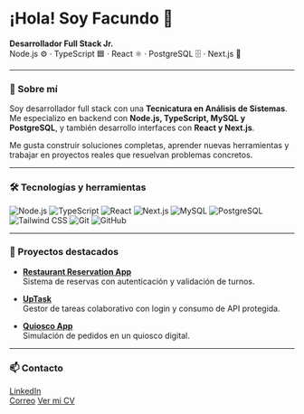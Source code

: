 # ¡Hola! Soy Facundo 👋

**Desarrollador Full Stack Jr.**  
Node.js ⚙️ · TypeScript 🟦 · React ⚛️ · PostgreSQL 🗄️ · Next.js 🚀

---

### 🚀 Sobre mí

Soy desarrollador full stack con una **Tecnicatura en Análisis de Sistemas**. Me especializo en backend con **Node.js, TypeScript, MySQL y PostgreSQL**, y también desarrollo interfaces con **React y Next.js**.

Me gusta construir soluciones completas, aprender nuevas herramientas y trabajar en proyectos reales que resuelvan problemas concretos.

---

### 🛠️ Tecnologías y herramientas

![Node.js](https://img.shields.io/badge/Node.js-339933?style=for-the-badge&logo=node.js&logoColor=white)
![TypeScript](https://img.shields.io/badge/TypeScript-3178C6?style=for-the-badge&logo=typescript&logoColor=white)
![React](https://img.shields.io/badge/React-61DAFB?style=for-the-badge&logo=react&logoColor=black)
![Next.js](https://img.shields.io/badge/Next.js-000000?style=for-the-badge&logo=next.js&logoColor=white)
![MySQL](https://img.shields.io/badge/MySQL-00758F?style=for-the-badge&logo=mysql&logoColor=white)
![PostgreSQL](https://img.shields.io/badge/PostgreSQL-4169E1?style=for-the-badge&logo=postgresql&logoColor=white)
![Tailwind CSS](https://img.shields.io/badge/Tailwind-06B6D4?style=for-the-badge&logo=tailwind-css&logoColor=white)
![Git](https://img.shields.io/badge/Git-F05032?style=for-the-badge&logo=git&logoColor=white)
![GitHub](https://img.shields.io/badge/GitHub-181717?style=for-the-badge&logo=github&logoColor=white)

---

### 📂 Proyectos destacados

- **[Restaurant Reservation App](https://github.com/Facu201202/Restaurant-Reservation-App)**  
  Sistema de reservas con autenticación y validación de turnos.

- **[UpTask](https://github.com/Facu201202/UpTask_Frontend)**  
  Gestor de tareas colaborativo con login y consumo de API protegida.

- **[Quiosco App](https://github.com/Facu201202/quiosco_next_app_router)**  
  Simulación de pedidos en un quiosco digital.

---

### 📫 Contacto

[LinkedIn](https://www.linkedin.com/in/facundo-leonel-fernández/)  
[Correo](facuu201202@gmail.com)
[Ver mi CV](https://drive.google.com/file/d/1bQvLZHh_4F2x73Xq1OskSQuaOHxQbKaG/view)
 
